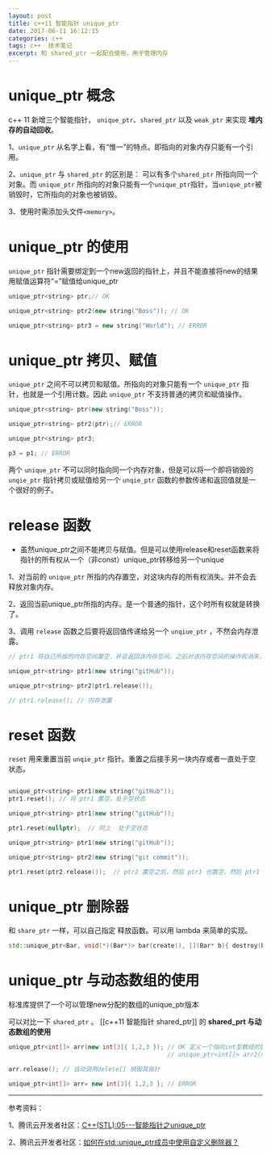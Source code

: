 ```yaml
---
layout: post
title: c++11 智能指针 unique_ptr 
date: 2017-06-11 16:12:15
categories: c++  
tags: c++  技术笔记
excerpt: 和 shared_ptr 一起配合使用，用于管理内存
---
```


# unique_ptr 概念

c++ 11  新增三个智能指针， `unique_ptr`、`shared_ptr` 以及 `weak_ptr` 来实现 **堆内存的自动回收**。

1、`unique_ptr`  从名字上看，有“惟一”的特点。即指向的对象内存只能有一个引用。

2、`unique_ptr` 与 `shared_ptr` 的区别是： 可以有多个`shared_ptr` 所指向同一个对象。而 `unique_ptr` 所指向的对象只能有一个`unique_ptr`指针，当`unique_ptr`被销毁时，它所指向的对象也被销毁。

3、使用时需添加头文件`<memory>`。

# unique_ptr 的使用

`unique_ptr` 指针需要绑定到一个new返回的指针上，并且不能直接将new的结果用赋值运算符“=”赋值给unique_ptr

```c++
unique_ptr<string> ptr;// OK 

unique_ptr<string> ptr2(new string("Boss")); // OK 

unique_ptr<string> ptr3 = new string("World"); // ERROR 
```

# unique_ptr 拷贝、赋值 

`unique_ptr` 之间不可以拷贝和赋值。所指向的对象只能有一个 `unique_ptr` 指针，也就是一个引用计数。因此 `unique_ptr` 不支持普通的拷贝和赋值操作。

```c++
unique_ptr<string> ptr(new string("Boss"));

unique_ptr<string> ptr2(ptr);// ERROR 

unique_ptr<string> ptr3;

p3 = p1; // ERROR
```

两个 `unique_ptr` 不可以同时指向同一个内存对象，但是可以将一个即将销毁的 `unqie_ptr` 指针拷贝或赋值给另一个 `unqie_ptr` 函数的参数传递和返回值就是一个很好的例子。

# release 函数

-   虽然unique_ptr之间不能拷贝与赋值。但是可以使用release和reset函数来将指针的所有权从一个（非const）unique_ptr转移给另一个unique

1、对当前的 `unique_ptr` 所指的内存置空，对这块内存的所有权消失。并不会去释放对象内存。

2、返回当前unique_ptr所指的内存。是一个普通的指针，这个时所有权就是转换了。

3、调用 `release` 函数之后要将返回值传递给另一个 `unqiue_ptr` ，不然会内存泄露。

```c++
// ptr1 将自己所指的内存空间置空，并且返回该内存空间。之后对该内存空间的操作权消失，从而 ptr2 得到该内存的权限

unique_ptr<string> ptr1(new string("gitHub"));

unique_ptr<string> ptr2(ptr1.release()); 

// ptr1.release(); // 内存泄露

```

# reset 函数

`reset` 用来重置当前 `unqie_ptr`  指针。重置之后接手另一块内存或者一直处于空状态。

```c++

unique_ptr<string> ptr1(new string("gitHub")); 
ptr1.reset(); // 将 ptr1 置空，处于空状态 

unique_ptr<string> ptr1(new string("gitHub")); 

ptr1.reset(nullptr);  // 同上  处于空状态 

unique_ptr<string> ptr1(new string("gitHub")); 

unique_ptr<string> ptr2(new string("git commit")); 

ptr1.reset(ptr2.release());  // ptr2 置空之后，然后 ptr1 也置空，然后 ptr1 来接手 ptr2 所指向的内存
```

# unique_ptr 删除器

和 `share_ptr` 一样，可以自己指定 释放函数。可以用 lambda 来简单的实现。

```c++
std::unique_ptr<Bar, void(*)(Bar*)> bar(create(), [](Bar* b){ destroy(b); });
```


#  unique_ptr 与动态数组的使用

标准库提供了一个可以管理new分配的数组的unique_ptr版本

可以对比一下 `shared_ptr`  。 [[c++11 智能指针 shared_ptr]] 的 **shared_prt 与动态数组的使用**

```c++
unique_ptr<int[]> arr(new int[3]{ 1,2,3 }); // OK 定义一个指向int型数组的智能指针对象 
											// unique_ptr<int[]> arr2(new int[3]);

arr.release(); // 自动调用delete[] 销毁其指针

unique_ptr<int[]> arr= new int[3]{ 1,2,3 }; // ERROR 
```


-----

参考资料：

1、腾讯云开发者社区：[C++(STL):05---智能指针之unique_ptr](https://cloud.tencent.com/developer/article/1784370)

2、腾讯云开发者社区：[如何在std::unique_ptr成员中使用自定义删除器？](https://cloud.tencent.com/developer/ask/sof/91296)
